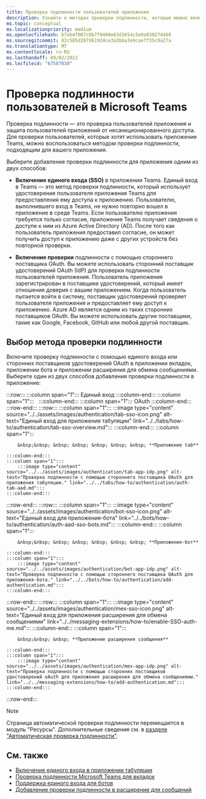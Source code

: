 ```yaml
---
title: Проверка подлинности пользователей приложения
description: Узнайте о методах проверки подлинности, которые можно включить в приложении Teams, таких как единый вход (SSO) и использование сторонних поставщиков OAuth.
ms.topic: conceptual
ms.localizationpriority: medium
ms.openlocfilehash: b7ab4f007c0b7f9400e63d1654c5e0a930274468
ms.sourcegitcommit: 82c585d287d61924ce3a3bba3e9caeff35c9a27a
ms.translationtype: MT
ms.contentlocale: ru-RU
ms.lasthandoff: 09/02/2022
ms.locfileid: "67587010"
---
```

# <a name="authenticate-users-in-microsoft-teams"></a>Проверка подлинности пользователей в Microsoft Teams

Проверка подлинности — это проверка пользователей приложения и защита пользователей приложений от несанкционированного доступа. Для проверки пользователей, которые хотят использовать приложение Teams, можно воспользоваться методом проверки подлинности, подходящим для вашего приложения.

Выберите добавление проверки подлинности для приложения одним из двух способов:

- **Включение единого входа (SSO)** в приложении Teams. Единый вход в Teams — это метод проверки подлинности, который использует удостоверение пользователя приложения Teams для предоставления ему доступа к приложению. Пользователю, выполнившего вход в Teams, не нужно повторно вошел в приложение в среде Teams. Если пользователю приложения требуется только согласие, приложение Teams получает сведения о доступе к ним из Azure Active Directory (AD). После того как пользователь приложения предоставил согласие, он может получить доступ к приложению даже с других устройств без повторной проверки.

- **Включение проверки** подлинности с помощью стороннего поставщика OAuth. Вы можете использовать сторонний поставщик удостоверений OAuth (IdP) для проверки подлинности пользователей приложения. Пользователь приложения зарегистрирован в поставщике удостоверений, который имеет отношение доверия с вашим приложением. Когда пользователь пытается войти в систему, поставщик удостоверений проверяет пользователя приложения и предоставляет ему доступ к приложению. Azure AD является одним из таких сторонних поставщиков OAuth. Вы можете использовать другие поставщики, такие как Google, Facebook, GitHub или любой другой поставщик.

## <a name="select-authentication-method"></a>Выбор метода проверки подлинности

Включите проверку подлинности с помощью единого входа или сторонних поставщиков удостоверений OAuth в приложении вкладок, приложении бота и приложении расширения для обмена сообщениями. Выберите один из двух способов добавления проверки подлинности в приложение:

:::row:::
    :::column span="1":::
        Единый вход
    :::column-end:::
    :::column span="1":::
        &nbsp;
    :::column-end:::
    :::column span="1":::
        OAuth
    :::column-end:::
:::row-end:::
:::row:::
    :::column span="1":::
        :::image type="content" source="../../assets/images/authentication/tab-sso-icon.png" alt-text="Единый вход для приложения табуляции" link="../../tabs/how-to/authentication/tab-sso-overview.md":::
    :::column-end:::
    :::column span="1":::
        <br>

        &nbsp;&nbsp; &nbsp; &nbsp; &nbsp; &nbsp; &nbsp; **Приложение tab**  
        
    :::column-end:::
    :::column span="1":::
        :::image type="content" source="../../assets/images/authentication/tab-app-idp.png" alt-text="Проверка подлинности с помощью стороннего поставщика OAuth для приложения табуляции." link="../../tabs/how-to/authentication/auth-tab-aad.md":::
    :::column-end:::
:::row-end:::
:::row:::
    :::column span="1":::
        :::image type="content" source="../../assets/images/authentication/bot-sso-icon.png" alt-text="Единый вход для приложения-бота" link="../../bots/how-to/authentication/auth-aad-sso-bots.md":::
    :::column-end:::
    :::column span="1":::
        <br>

        &nbsp;&nbsp; &nbsp; &nbsp; &nbsp; &nbsp; &nbsp; **Приложение-бот**
        
    :::column-end:::
    :::column span="1":::
        :::image type="content" source="../../assets/images/authentication/bot-app-idp.png" alt-text="Проверка подлинности с помощью стороннего поставщика OAuth для приложения-бота." link="../../bots/how-to/authentication/add-authentication.md":::
    :::column-end:::
:::row-end:::
:::row:::
    :::column span="1":::
        :::image type="content" source="../../assets/images/authentication/mex-sso-icon.png" alt-text="Единый вход для приложения расширения для обмена сообщениями" link="../../messaging-extensions/how-to/enable-SSO-auth-me.md":::
    :::column-end:::
    :::column span="1":::
        <br>

        &nbsp;&nbsp; &nbsp; **Приложение расширения сообщения**
        
    :::column-end:::
    :::column span="1":::
        :::image type="content" source="../../assets/images/authentication/mex-app-idp.png" alt-text="Проверка подлинности с помощью сторонних поставщиков удостоверений oAuth для приложения расширения для обмена сообщениями." link="../../messaging-extensions/how-to/add-authentication.md":::
    :::column-end:::
:::row-end:::

> [!NOTE]
> Страница автоматической проверки подлинности перемещается в модуль "Ресурсы". Дополнительные сведения см. в [разделе "Автоматическая проверка подлинности"](../../tabs/how-to/authentication/auth-silent-aad.md).

## <a name="see-also"></a>См. также

- [Включение единого входа в приложении табуляции](../../tabs/how-to/authentication/tab-sso-overview.md)
- [Проверка подлинности Microsoft Teams для вкладок](~/tabs/how-to/authentication/auth-flow-tab.md)
- [Поддержка единого входа для ботов](~/bots/how-to/authentication/auth-aad-sso-bots.md)
- [Добавление проверки подлинности в расширение для сообщений](~/messaging-extensions/how-to/add-authentication.md)
